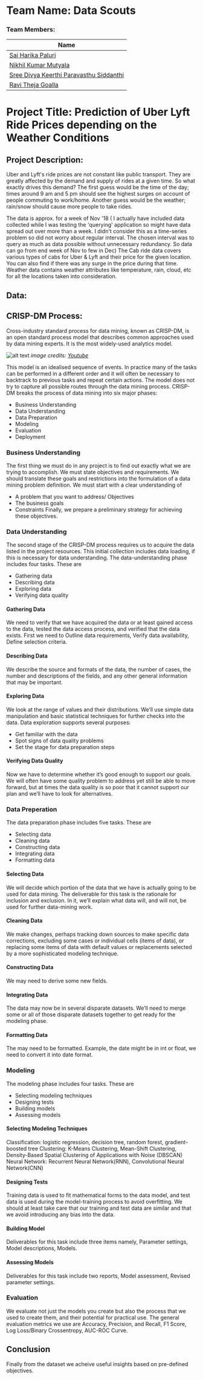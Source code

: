 # Team Name: Data Scouts
### Team Members:
 
|Name     | 
|---------|
|[Sai Harika Paluri](https://github.com/harikapaluri)| 
|[Nikhil Kumar Mutyala](https://github.com/NikhilKumarMutyala) |    
|[Sree Divya Keerthi Paravasthu Siddanthi](https://github.com/SreeDivyaKeerthiPS) |    
|[Ravi Theja Goalla](https://github.com/wgaca007) |    
 
#  Project Title: Prediction of Uber Lyft Ride Prices depending on the Weather Conditions

## Project Description:
Uber and Lyft's ride prices are not constant like public transport. They are greatly affected by the demand and supply of rides at a given time. So what exactly drives this demand? The first guess would be the time of the day; times around 9 am and 5 pm should see the highest surges on account of people commuting to work/home. Another guess would be the weather; rain/snow should cause more people to take rides.

The data is approx. for a week of Nov '18 ( I actually have included data collected while I was testing the 'querying' application so might have data spread out over more than a week. I didn't consider this as a time-series problem so did not worry about regular interval. The chosen interval was to query as much as data possible without unnecessary redundancy. So data can go from end week of Nov to few in Dec)
The Cab ride data covers various types of cabs for Uber & Lyft and their price for the given location. You can also find if there was any surge in the price during that time. Weather data contains weather attributes like temperature, rain, cloud, etc for all the locations taken into consideration.
## Data:





## CRISP-DM Process:
Cross-industry standard process for data mining, known as CRISP-DM, is an open standard process model that describes common approaches used by data mining experts. It is the most widely-used analytics model.

![alt text](https://github.com/NikhilKumarMutyala/KDD-Project/blob/master/crisp%20dm.PNG)
*image credits: [Youtube](https://www.youtube.com/watch?v=CRKn-9gVNBw)*

This model is an idealised sequence of events. In practice many of the tasks can be performed in a different order and it will often be necessary to backtrack to previous tasks and repeat certain actions. The model does not try to capture all possible routes through the data mining process.
CRISP-DM breaks the process of data mining into six major phases:

* Business Understanding
* Data Understanding
* Data Preparation
* Modeling
* Evaluation
* Deployment

 ### Business Understanding
The first thing we must do in any project is to find out exactly what we are trying to accomplish. We must state objectives and requirements. We should translate these goals and restrictions into the formulation of a data mining problem definition. We must start with a clear understanding of
* A problem that you want to address/ Objectives
* The business goals
* Constraints
 Finally, we prepare a preliminary strategy for achieving these objectives.
 
 ### Data Understanding
The second stage of the CRISP-DM process requires us to acquire the data listed in the project resources. This initial collection includes data loading, if this is necessary for data understanding. The data-understanding phase includes four tasks. These are
* Gathering data
* Describing data
* Exploring data
* Verifying data quality

#### Gathering Data
We need to verify that we have acquired the data or at least gained access to the data, tested the data access process, and verified that the data exists. First we need to Outline data requirements, Verify data availability, Define selection criteria.

#### Describing Data
We describe the source and formats of the data, the number of cases, the number and descriptions of the fields, and any other general information that may be important.

#### Exploring Data
We look at the range of values and their distributions. We’ll use simple data manipulation and basic statistical techniques for further checks into the data. Data exploration supports several purposes:
* Get familiar with the data
* Spot signs of data quality problems
* Set the stage for data preparation steps

#### Verifying Data  Quality
Now we have to determine whether it’s good enough to support our goals. We will often have some quality problem to address yet still be able to move forward, but at times the data quality is so poor that it cannot support our plan and we’ll have to look for alternatives. 

### Data Preperation
The data preparation phase includes five tasks. These are
* Selecting data
* Cleaning data
* Constructing data
* Integrating data
* Formatting data

#### Selecting Data
We will decide which portion of the data that we have is actually going to be used for data mining. The deliverable for this task is the rationale for inclusion and exclusion. In it, we’ll explain what data will, and will not, be used for further data-mining work.

#### Cleaning Data
We make changes, perhaps tracking down sources to make specific data corrections, excluding some cases or individual cells (items of data), or replacing some items of data with default values or replacements selected by a more sophisticated modeling technique.

#### Constructing Data
We may need to derive some new fields.

#### Integrating Data
The data may now be in several disparate datasets. We’ll need to merge some or all of those disparate datasets together to get ready for the modeling phase.

#### Formatting Data
The may need to be formatted. Example, the date might be in int or float, we need to convert it into date format.

### Modeling
The modeling phase includes four tasks. These are
* Selecting modeling techniques
* Designing tests
* Building models
* Assessing models

#### Selecting Modeling Techniques
Classification: logistic regression, decision tree, random forest, gradient-boosted tree
Clustering: K-Means Clustering, Mean-Shift Clustering, Density-Based Spatial Clustering of Applications with Noise (DBSCAN)
Neural Network: Recurrent Neural Network(RNN), Convolutional Neural Network(CNN)

#### Designing Tests
Training data is used to fit mathematical forms to the data model, and test data is used during the model-training process to avoid overfitting. We should at least take care that our training and test data are similar and that we avoid introducing any bias into the data.

#### Building Model
Deliverables for this task include three items namely, Parameter settings, Model descriptions, Models.

#### Assessing Models
Deliverables for this task include two reports, Model assessment, Revised parameter settings.

### Evaluation
We evaluate not just the models you create but also the process that we used to create them, and their potential for practical use. The general evaluation metrics we use are Accuracy, Precision, and Recall, F1 Score, Log Loss/Binary Crossentropy, AUC-ROC Curve.

## Conclusion
Finally from the dataset we acheive useful insights based on pre-defined objectives.
